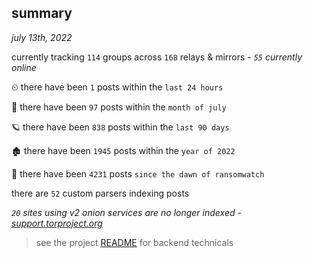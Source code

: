 
## summary
_july 13th, 2022_

currently tracking `114` groups across `168` relays & mirrors - _`55` currently online_

⏲ there have been `1` posts within the `last 24 hours`

🦈 there have been `97` posts within the `month of july`

🪐 there have been `838` posts within the `last 90 days`

🏚 there have been `1945` posts within the `year of 2022`

🦕 there have been `4231` posts `since the dawn of ransomwatch`

there are `52` custom parsers indexing posts

_`20` sites using v2 onion services are no longer indexed - [support.torproject.org](https://support.torproject.org/onionservices/v2-deprecation/)_

> see the project [README](https://github.com/joshhighet/ransomwatch#ransomwatch--) for backend technicals
